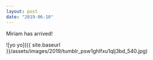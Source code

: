 ```yaml
---
layout: post
date: "2019-06-10"
---
```


Miriam has arrived!

![yo yo]({{ site.baseurl }}/assets/images/2019/tumblr_psw1ghlfxu1qlj3bd_540.jpg)
